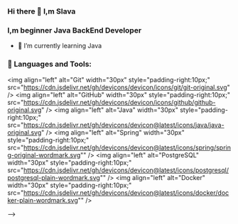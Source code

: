 ### Hi there 👋 I,m Slava

### I,m beginner Java BackEnd Developer

- 🌱 I’m currently learning Java
  
### 🧰 Languages and Tools:
<img align="left" alt="Git" width="30px" style="padding-right:10px;" src="https://cdn.jsdelivr.net/gh/devicons/devicon/icons/git/git-original.svg&quot; />
<img align="left" alt="GitHub" width="30px" style="padding-right:10px;" src="https://cdn.jsdelivr.net/gh/devicons/devicon/icons/github/github-original.svg&quot; />
<img align="left" alt="Java" width="30px" style="padding-right:10px;" src="https://cdn.jsdelivr.net/gh/devicons/devicon@latest/icons/java/java-original.svg&quot; />
<img align="left" alt="Spring" width="30px" style="padding-right:10px;" src="https://cdn.jsdelivr.net/gh/devicons/devicon@latest/icons/spring/spring-original-wordmark.svg"&quot; />
<img align="left" alt="PostgreSQL" width="30px" style="padding-right:10px;" src="https://cdn.jsdelivr.net/gh/devicons/devicon@latest/icons/postgresql/postgresql-plain-wordmark.svg"&quot; />
<img align="left" alt="Docker" width="30px" style="padding-right:10px;" src="https://cdn.jsdelivr.net/gh/devicons/devicon@latest/icons/docker/docker-plain-wordmark.svg"&quot; />

-->
